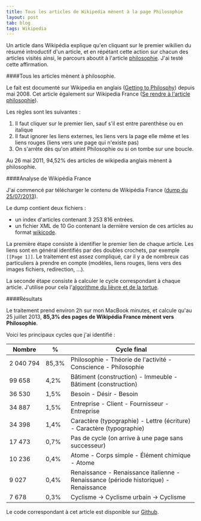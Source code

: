 ```yaml
---
title: Tous les articles de Wikipedia mènent à la page Philosophie
layout: post
tab: blog
tags: Wikipedia
---
```


Un article dans Wikipédia
explique qu'en cliquant sur le premier wikilien du résumé introductif d'un article,
et en répétant cette action sur chacun des articles visités ainsi, le parcours aboutit à l'article [philosophie](http://fr.wikipedia.org/wiki/Philosophie). J'ai testé cette affirmation.



####Tous les articles mènent à philosophie.

Le fait est documenté sur Wikipedia en anglais ([Getting to Philosphy](http://en.wikipedia.org/wiki/Wikipedia:Getting_to_Philosophy)) depuis mai 2008.
Cet article également sur Wikipedia France ([Se rendre à l'article philosophie](http://fr.wikipedia.org/wiki/Wikip%C3%A9dia:Se_rendre_%C3%A0_l'article_philosophie)).

Les règles sont les suivantes :

1. Il faut cliquer sur le premier lien, sauf s'il est entre parenthèse ou en italique
2. Il faut ignorer les liens externes, les liens vers la page elle même et les liens rouges (liens vers une page qui n'existe pas)
3. On s'arrête dès qu'on atteint Philosophie ou si on tombe sur une boucle.

Au 26 mai 2011, 94,52% des articles de wikipedia anglais mènent à philosophie.


####Analyse de Wikipédia France

J'ai commencé par télécharger le contenu de Wikipédia France ([dump du 25/07/2013](http://dumps.wikimedia.org/frwiki/20130725/)).

Le dump contient deux fichiers :

- un index d'articles contenant 3 253 816 entrées.
- un fichier XML de 10 Go contenant la dernière version de ces articles au format [wikicode](http://fr.wikipedia.org/wiki/Wikitexte).

La première étape consiste à identifier le premier lien de chaque article. Les liens sont en général identifiés par des doubles crochets,
par exemple `[[Page 1]]`. Le traitement est assez compliqué, car il y a de nombreux cas particuliers à prendre en compte (modèles, liens rouges, liens vers des images fichiers, redirection, ...).

La seconde étape consiste à calculer le cycle correspondant à chaque article.
J'utilise pour cela l'[algorithme du lièvre et de la tortue](http://fr.wikipedia.org/wiki/Algorithme_du_li%C3%A8vre_et_de_la_tortue).

####Résultats

Le traitement prend environ 2h sur mon MacBook minutes, et calcule
qu'au 25 juillet 2013, **85,3% des pages de Wikipédia France mènent vers Philosophie**.


Voici les principaux cycles que j'ai identifié :

<table class="table table-bordered table-stripped">
<thead>
<tr>
<th>Nombre</th>
<th>%</th>
<th>Cycle final</th>
</tr>
</thead>
<tr>
<td>2&nbsp;040&nbsp;794</td>
<td>85,3%</td>
<td>Philosophie - Théorie de l'activité - Conscience - Philosophie</td>
</tr>
<tr>
</td>
<td>99&nbsp;658</td>
<td>4,2%</td>
<td>Bâtiment (construction) - Immeuble - Bâtiment (construction)</td>
</tr>
<tr>
<td>36&nbsp;530</td>
<td>1,5%</td>
<td>Besoin - Désir - Besoin</td>
</tr>
<tr>
<td>34&nbsp;887</td>
<td>1,5%</td>
<td>Entreprise - Client - Fournisseur - Entreprise</td>
</tr>
<tr>
<td>34 398</td>
<td>1,4%</td>
<td>Caractère (typographie) - Lettre (écriture) - Caractère (typographie)</td>
</tr>
<tr>
<td>17&nbsp;473</td>
<td>0,7%</td>
<td>Pas de cycle (on arrive à une page sans successeur)</td>
</tr>
<tr>
<td>10 236</td>
<td>0,4%</td>
<td>Atome - Corps simple - Élément chimique - Atome</td>
</tr>
<tr>
<td>9 027</td>
<td>0,4%</td>
<td>Renaissance - Renaissance italienne - Renaissance (période historique) - Renaissance</td>
</tr>
<tr>
<td>7 678</td>
<td>0,3%</td>
<td>Cyclisme -> Cyclisme urbain -> Cyclisme </td>
</tr>
</table>



Le code correspondant à cet article est disponible sur [Github](https://github.com/OlivierBourgain/Wikiloop).
